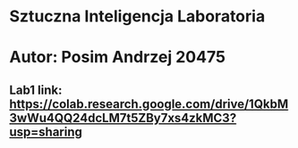 # Sztuczna Inteligencja Laboratoria
# Autor: Posim Andrzej 20475
## Lab1 link: https://colab.research.google.com/drive/1QkbM3wWu4QQ24dcLM7t5ZBy7xs4zkMC3?usp=sharing 
